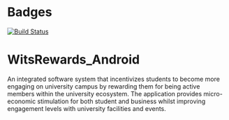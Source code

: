 # Badges

[![Build Status](https://travis-ci.org/nicferretti/WitsRewards_Android.svg?branch=feature%2Fci)](https://travis-ci.org/nicferretti/WitsRewards_Android)

# WitsRewards_Android
An integrated software system that incentivizes students to become more engaging on university campus by rewarding them for being active members within the university ecosystem. The application provides micro-economic stimulation for both student and business whilst improving engagement levels with university facilities and events.

